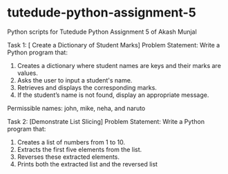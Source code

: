 # tutedude-python-assignment-5
Python scripts for Tutedude Python Assignment 5 of Akash Munjal

Task 1: [ Create a Dictionary of Student Marks]
Problem Statement: Write a Python program that:
1.   Creates a dictionary where student names are keys and their marks are values.
2.   Asks the user to input a student's name.
3.   Retrieves and displays the corresponding marks.
4.   If the student’s name is not found, display an appropriate message.

Permissible names: john, mike, neha, and naruto

Task 2: [Demonstrate List Slicing]
Problem Statement: Write a Python program that:
1.   Creates a list of numbers from 1 to 10.
2.   Extracts the first five elements from the list.
3.   Reverses these extracted elements.
4.   Prints both the extracted list and the reversed list
